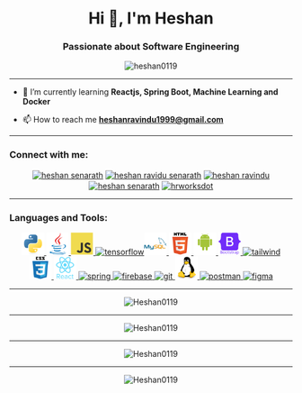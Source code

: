 <h1 align="center">Hi 👋, I'm Heshan</h1>
<h3 align="center">Passionate about Software Engineering</h3>

<p align="center"> <img src="https://komarev.com/ghpvc/?username=heshan0119&label=Profile%20views&color=0e75b6&style=flat" alt="heshan0119" /> </p>

---

- 🌱 I’m currently learning **Reactjs, Spring Boot, Machine Learning and Docker**

- 📫 How to reach me **heshanravindu1999@gmail.com**
---

<h3 align="left">Connect with me:</h3>
<p align="center">
<a href="https://www.linkedin.com/in/heshansenarath/" target="blank"><img align="center" src="https://raw.githubusercontent.com/rahuldkjain/github-profile-readme-generator/master/src/images/icons/Social/linked-in-alt.svg" alt="heshan senarath" height="30" width="40" /></a>
<a href="https://stackoverflow.com/users/15731465/heshan-ravidu-senarath" target="blank"><img align="center" src="https://raw.githubusercontent.com/rahuldkjain/github-profile-readme-generator/master/src/images/icons/Social/stack-overflow.svg" alt="heshan ravidu senarath" height="30" width="40" /></a>
<a href="https://www.kaggle.com/heshanravindu" target="blank"><img align="center" src="https://raw.githubusercontent.com/rahuldkjain/github-profile-readme-generator/master/src/images/icons/Social/kaggle.svg" alt="heshan ravindu" height="30" width="40" /></a>
<a href="https://www.facebook.com/heshansenarath99" target="blank"><img align="center" src="https://raw.githubusercontent.com/rahuldkjain/github-profile-readme-generator/master/src/images/icons/Social/facebook.svg" alt="heshan senarath" height="30" width="40" /></a>
<a href="https://www.hackerrank.com/profile/hrworksdot" target="blank"><img align="center" src="https://raw.githubusercontent.com/rahuldkjain/github-profile-readme-generator/master/src/images/icons/Social/hackerrank.svg" alt="hrworksdot" height="30" width="40" /></a>

  
</p>


---

<h3 align="left">Languages and Tools:</h3>
<p align="center"> <a href="https://developer.android.com" target="_blank" rel="noreferrer"> 
  <img src="https://raw.githubusercontent.com/devicons/devicon/master/icons/python/python-original.svg" alt="python" width="40" height="40"/> </a> <a href="https://reactjs.org/" target="_blank" rel="noreferrer">
    <img src="https://raw.githubusercontent.com/devicons/devicon/master/icons/java/java-original.svg" alt="java" width="40" height="40"/> </a> <a href="https://developer.mozilla.org/en-US/docs/Web/JavaScript" target="_blank" rel="noreferrer"><img src="https://raw.githubusercontent.com/devicons/devicon/master/icons/javascript/javascript-original.svg" alt="javascript" width="40" height="40"/> </a> <a href="https://www.linux.org/" target="_blank" rel="noreferrer"><img src="https://www.vectorlogo.zone/logos/tensorflow/tensorflow-icon.svg" alt="tensorflow" width="40" height="40"/><img src="https://raw.githubusercontent.com/devicons/devicon/master/icons/mysql/mysql-original-wordmark.svg" alt="mysql" width="40" height="40"/> </a> <a href="https://www.photoshop.com/en" target="_blank" rel="noreferrer">
      <img src="https://raw.githubusercontent.com/devicons/devicon/master/icons/html5/html5-original-wordmark.svg" alt="html5" width="40" height="40"/> </a> <a href="https://www.java.com" target="_blank" rel="noreferrer">
  <img src="https://raw.githubusercontent.com/devicons/devicon/master/icons/android/android-original-wordmark.svg" alt="android" width="40" height="40"/> </a> <a href="https://getbootstrap.com" target="_blank" rel="noreferrer"> 
    <img src="https://raw.githubusercontent.com/devicons/devicon/master/icons/bootstrap/bootstrap-plain-wordmark.svg" alt="bootstrap" width="40" height="40"/> </a> <a href="https://www.w3schools.com/css/" target="_blank" rel="noreferrer"><img src="https://www.vectorlogo.zone/logos/tailwindcss/tailwindcss-icon.svg" alt="tailwind" width="40" height="40"/> 
      <img src="https://raw.githubusercontent.com/devicons/devicon/master/icons/css3/css3-original-wordmark.svg" alt="css3" width="40" height="40"/> </a> <a href="https://www.figma.com/" target="_blank" rel="noreferrer"><img src="https://raw.githubusercontent.com/devicons/devicon/master/icons/react/react-original-wordmark.svg" alt="react" width="40" height="40"/> </a> <a href="https://spring.io/" target="_blank" rel="noreferrer"> 
                            <img src="https://www.vectorlogo.zone/logos/springio/springio-icon.svg" alt="spring" width="40" height="40"/> </a> <a href="https://tailwindcss.com/" target="_blank" rel="noreferrer">
                 <img src="https://www.vectorlogo.zone/logos/firebase/firebase-icon.svg" alt="firebase" width="40" height="40"/> </a> <a href="https://git-scm.com/" target="_blank" rel="noreferrer"> 
            <img src="https://www.vectorlogo.zone/logos/git-scm/git-scm-icon.svg" alt="git" width="40" height="40"/> </a> <a href="https://www.w3.org/html/" target="_blank" rel="noreferrer"> 
                              <img src="https://raw.githubusercontent.com/devicons/devicon/master/icons/linux/linux-original.svg" alt="linux" width="40" height="40"/> </a> <a href="https://www.mysql.com/" target="_blank" rel="noreferrer"> 
                                    <img src="https://www.vectorlogo.zone/logos/getpostman/getpostman-icon.svg" alt="postman" width="40" height="40"/> <img src="https://www.vectorlogo.zone/logos/figma/figma-icon.svg" alt="figma" width="40" height="40"/> </a> <a href="https://firebase.google.com/" target="_blank" rel="noreferrer"> </a> <a href="https://www.python.org" target="_blank" rel="noreferrer">    </a> <a href="https://www.tensorflow.org" target="_blank" rel="noreferrer"> 
                               </a> </p>

---
<div align="center">
  <span align="center">
    <img src="https://github-readme-stats.vercel.app/api/top-langs/?username=heshan0119&langs_count=8&layout=compact&theme=tokyonight&hide_border=true" alt="Heshan0119"/>
  </span>
</div>

---

  <div align="center">
    <img src="https://github-readme-stats.vercel.app/api?username=heshan0119&show_icons=true&theme=tokyonight&hide_border=true&include_all_commits=true&count_private=true" alt="Heshan0119"/>
  </div>

---

<div align="center">
    <img src = "https://streak-stats.demolab.com/?user=heshan0119&theme=tokyonight&hide_border=true" alt = "Heshan0119"/> 
  </div>

---

<div align = "center">
    <img src = "https://github-profile-trophy.vercel.app/?username=heshan0119&theme=dracula&no-frame=true&no-bg=true&margin-w=2&column=-1" alt = "Heshan0119"/> 
</div>
